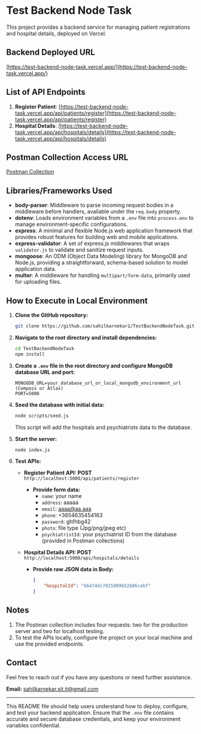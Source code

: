 # Test Backend Node Task

This project provides a backend service for managing patient registrations and hospital details, deployed on Vercel.

## Backend Deployed URL

[https://test-backend-node-task.vercel.app/](https://test-backend-node-task.vercel.app/)

## List of API Endpoints

1. **Register Patient**: [https://test-backend-node-task.vercel.app/api/patients/register](https://test-backend-node-task.vercel.app/api/patients/register)
2. **Hospital Details**: [https://test-backend-node-task.vercel.app/api/hospitals/details](https://test-backend-node-task.vercel.app/api/hospitals/details)

## Postman Collection Access URL

[Postman Collection](https://t13333.postman.co/workspace/T1~5c7fdae5-f642-48f1-9635-bbc135710593/collection/28291591-8f1276d3-0790-4eb3-b6db-1d9e068c413c?action=share&creator=28291591)

## Libraries/Frameworks Used

- **body-parser**: Middleware to parse incoming request bodies in a middleware before handlers, available under the `req.body` property.
- **dotenv**: Loads environment variables from a `.env` file into `process.env` to manage environment-specific configurations.
- **express**: A minimal and flexible Node.js web application framework that provides robust features for building web and mobile applications.
- **express-validator**: A set of express.js middlewares that wraps `validator.js` to validate and sanitize request inputs.
- **mongoose**: An ODM (Object Data Modeling) library for MongoDB and Node.js, providing a straightforward, schema-based solution to model application data.
- **multer**: A middleware for handling `multipart/form-data`, primarily used for uploading files.

## How to Execute in Local Environment

1. **Clone the GitHub repository:**
   ```bash
   git clone https://github.com/sahilkarnekar1/TestBackendNodeTask.git
   ```

2. **Navigate to the root directory and install dependencies:**
   ```bash
   cd TestBackendNodeTask
   npm install
   ```

3. **Create a `.env` file in the root directory and configure MongoDB database URL and port:**
   ```
   MONGODB_URL=your_database_url_or_local_mongodb_environment_url (Compass or Atlas)
   PORT=5000
   ```

4. **Seed the database with initial data:**
   ```bash
   node scripts/seed.js
   ```
   This script will add the hospitals and psychiatrists data to the database.

5. **Start the server:**
   ```bash
   node index.js
   ```

6. **Test APIs:**
   - **Register Patient API: POST** `http://localhost:5000/api/patients/register`
     - **Provide form data:**
       - `name`: your name
       - `address`: aaaaa
       - `email`: aaaa@aa.aaa
       - `phone`: +3654635454163
       - `password`: ghfhbg42
       - `photo`: file type (Jpg/png/jpeg etc)
       - `psychiatristId`: your psychiatrist ID from the database (provided in Postman collections)

   - **Hospital Details API: POST** `http://localhost:5000/api/hospitals/details`
     - **Provide raw JSON data in Body:**
       ```json
       {
           "hospitalId": "66474dc7015909b52b06cebf"
       }
       ```

## Notes

1. The Postman collection includes four requests: two for the production server and two for localhost testing.
2. To test the APIs locally, configure the project on your local machine and use the provided endpoints.

## Contact

Feel free to reach out if you have any questions or need further assistance.

**Email:** [sahilkarnekar.sit.it@gmail.com](mailto:sahilkarnekar.sit.it@gmail.com)

---

This README file should help users understand how to deploy, configure, and test your backend application. Ensure that the `.env` file contains accurate and secure database credentials, and keep your environment variables confidential.
